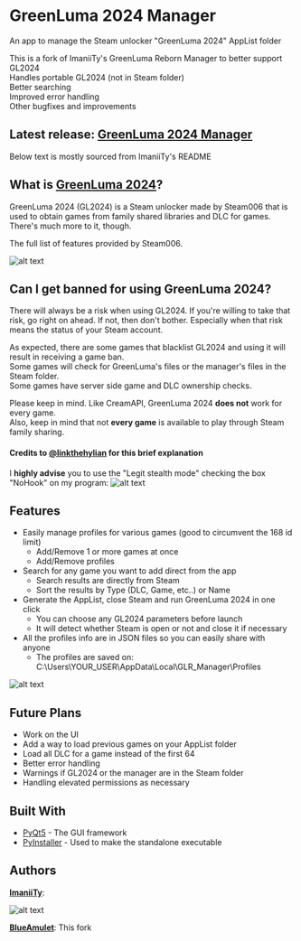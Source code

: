 # GreenLuma 2024 Manager
An app to manage the Steam unlocker "GreenLuma 2024" AppList folder

This is a fork of ImaniiTy's GreenLuma Reborn Manager to better support GL2024  
Handles portable GL2024 (not in Steam folder)  
Better searching  
Improved error handling  
Other bugfixes and improvements

## Latest release: **[GreenLuma 2024 Manager](https://github.com/BlueAmulet/GreenLuma-2024-Manager/releases/latest)**
Below text is mostly sourced from ImaniiTy's README

## What is [GreenLuma 2024](https://cs.rin.ru/forum/viewtopic.php?f=29&t=103709)?
GreenLuma 2024 (GL2024) is a Steam unlocker made by Steam006 that is used to obtain games from family shared libraries and DLC for games. There's much more to it, though.

The full list of features provided by Steam006.

![alt text](https://imgur.com/zdCclTP.png)

## Can I get banned for using GreenLuma 2024?
There will always be a risk when using GL2024. If you're willing to take that risk, go right on ahead. If not, then don't bother. Especially when that risk means the status of your Steam account.

As expected, there are some games that blacklist GL2024 and using it will result in receiving a game ban.  
Some games will check for GreenLuma's files or the manager's files in the Steam folder.  
Some games have server side game and DLC ownership checks.

Please keep in mind. Like CreamAPI, GreenLuma 2024 **does not** work for every game.  
Also, keep in mind that not **every game** is available to play through Steam family sharing.

#### Credits to [@linkthehylian](https://github.com/linkthehylian) for this brief explanation

I **highly advise** you to use the "Legit stealth mode" checking the box "NoHook" on my program:
![alt text](https://i.imgur.com/xpAXU1b.png)

## Features
  * Easily manage profiles for various games (good to circumvent the 168 id limit)
    * Add/Remove 1 or more games at once
    * Add/Remove profiles
  * Search for any game you want to add direct from the app
    * Search results are directly from Steam
    * Sort the results by Type (DLC, Game, etc..) or Name
  * Generate the AppList, close Steam and run GreenLuma 2024 in one click
    * You can choose any GL2024 parameters before launch
    * It will detect whether Steam is open or not and close it if necessary
  * All the profiles info are in JSON files so you can easily share with anyone
    * The profiles are saved on: C:\Users\YOUR_USER\AppData\Local\GLR_Manager\Profiles

![alt text](https://i.imgur.com/B8nDYm3.png)

## Future Plans
* Work on the UI
* Add a way to load previous games on your AppList folder
* Load all DLC for a game instead of the first 64
* Better error handling
* Warnings if GL2024 or the manager are in the Steam folder
* Handling elevated permissions as necessary

## Built With
* [PyQt5](https://www.riverbankcomputing.com/software/pyqt/intro) - The GUI framework
* [PyInstaller](https://pyinstaller.readthedocs.io/en/stable/index.html) - Used to make the standalone executable

## Authors
[**ImaniiTy**](https://github.com/ImaniiTy):

![alt text](https://i.imgur.com/zmS7oBs.gif)

[**BlueAmulet**](https://github.com/BlueAmulet): This fork
